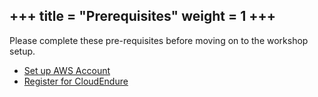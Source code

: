 +++
title = "Prerequisites"
weight = 1
+++
----------------

Please complete these pre-requisites before moving on to the workshop setup.

- [Set up AWS Account](/0_prerequisites/1_createawsaccount.html)
- [Register for CloudEndure](/0_prerequisites/2_setupce.html)
